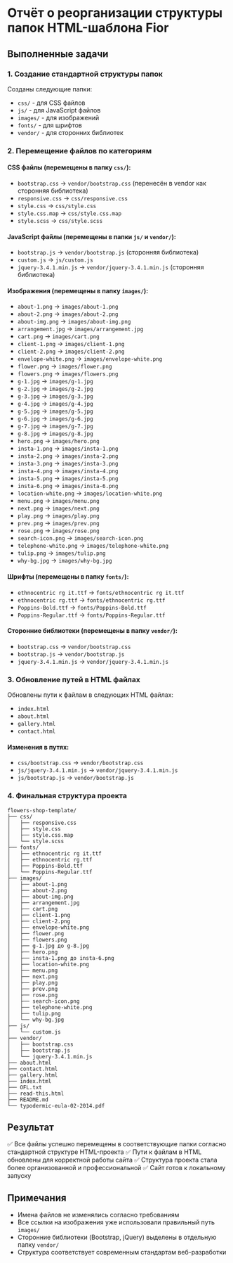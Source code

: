 # Отчёт о реорганизации структуры папок HTML-шаблона Fior

## Выполненные задачи

### 1. Создание стандартной структуры папок
Созданы следующие папки:
- `css/` - для CSS файлов
- `js/` - для JavaScript файлов
- `images/` - для изображений
- `fonts/` - для шрифтов
- `vendor/` - для сторонних библиотек

### 2. Перемещение файлов по категориям

#### CSS файлы (перемещены в папку `css/`):
- `bootstrap.css` → `vendor/bootstrap.css` (перенесён в vendor как сторонняя библиотека)
- `responsive.css` → `css/responsive.css`
- `style.css` → `css/style.css`
- `style.css.map` → `css/style.css.map`
- `style.scss` → `css/style.scss`

#### JavaScript файлы (перемещены в папки `js/` и `vendor/`):
- `bootstrap.js` → `vendor/bootstrap.js` (сторонняя библиотека)
- `custom.js` → `js/custom.js`
- `jquery-3.4.1.min.js` → `vendor/jquery-3.4.1.min.js` (сторонняя библиотека)

#### Изображения (перемещены в папку `images/`):
- `about-1.png` → `images/about-1.png`
- `about-2.png` → `images/about-2.png`
- `about-img.png` → `images/about-img.png`
- `arrangement.jpg` → `images/arrangement.jpg`
- `cart.png` → `images/cart.png`
- `client-1.png` → `images/client-1.png`
- `client-2.png` → `images/client-2.png`
- `envelope-white.png` → `images/envelope-white.png`
- `flower.png` → `images/flower.png`
- `flowers.png` → `images/flowers.png`
- `g-1.jpg` → `images/g-1.jpg`
- `g-2.jpg` → `images/g-2.jpg`
- `g-3.jpg` → `images/g-3.jpg`
- `g-4.jpg` → `images/g-4.jpg`
- `g-5.jpg` → `images/g-5.jpg`
- `g-6.jpg` → `images/g-6.jpg`
- `g-7.jpg` → `images/g-7.jpg`
- `g-8.jpg` → `images/g-8.jpg`
- `hero.png` → `images/hero.png`
- `insta-1.png` → `images/insta-1.png`
- `insta-2.png` → `images/insta-2.png`
- `insta-3.png` → `images/insta-3.png`
- `insta-4.png` → `images/insta-4.png`
- `insta-5.png` → `images/insta-5.png`
- `insta-6.png` → `images/insta-6.png`
- `location-white.png` → `images/location-white.png`
- `menu.png` → `images/menu.png`
- `next.png` → `images/next.png`
- `play.png` → `images/play.png`
- `prev.png` → `images/prev.png`
- `rose.png` → `images/rose.png`
- `search-icon.png` → `images/search-icon.png`
- `telephone-white.png` → `images/telephone-white.png`
- `tulip.png` → `images/tulip.png`
- `why-bg.jpg` → `images/why-bg.jpg`

#### Шрифты (перемещены в папку `fonts/`):
- `ethnocentric rg it.ttf` → `fonts/ethnocentric rg it.ttf`
- `ethnocentric rg.ttf` → `fonts/ethnocentric rg.ttf`
- `Poppins-Bold.ttf` → `fonts/Poppins-Bold.ttf`
- `Poppins-Regular.ttf` → `fonts/Poppins-Regular.ttf`

#### Сторонние библиотеки (перемещены в папку `vendor/`):
- `bootstrap.css` → `vendor/bootstrap.css`
- `bootstrap.js` → `vendor/bootstrap.js`
- `jquery-3.4.1.min.js` → `vendor/jquery-3.4.1.min.js`

### 3. Обновление путей в HTML файлах

Обновлены пути к файлам в следующих HTML файлах:
- `index.html`
- `about.html`
- `gallery.html`
- `contact.html`

#### Изменения в путях:
- `css/bootstrap.css` → `vendor/bootstrap.css`
- `js/jquery-3.4.1.min.js` → `vendor/jquery-3.4.1.min.js`
- `js/bootstrap.js` → `vendor/bootstrap.js`

### 4. Финальная структура проекта

```
flowers-shop-template/
├── css/
│   ├── responsive.css
│   ├── style.css
│   ├── style.css.map
│   └── style.scss
├── fonts/
│   ├── ethnocentric rg it.ttf
│   ├── ethnocentric rg.ttf
│   ├── Poppins-Bold.ttf
│   └── Poppins-Regular.ttf
├── images/
│   ├── about-1.png
│   ├── about-2.png
│   ├── about-img.png
│   ├── arrangement.jpg
│   ├── cart.png
│   ├── client-1.png
│   ├── client-2.png
│   ├── envelope-white.png
│   ├── flower.png
│   ├── flowers.png
│   ├── g-1.jpg до g-8.jpg
│   ├── hero.png
│   ├── insta-1.png до insta-6.png
│   ├── location-white.png
│   ├── menu.png
│   ├── next.png
│   ├── play.png
│   ├── prev.png
│   ├── rose.png
│   ├── search-icon.png
│   ├── telephone-white.png
│   ├── tulip.png
│   └── why-bg.jpg
├── js/
│   └── custom.js
├── vendor/
│   ├── bootstrap.css
│   ├── bootstrap.js
│   └── jquery-3.4.1.min.js
├── about.html
├── contact.html
├── gallery.html
├── index.html
├── OFL.txt
├── read-this.html
├── README.md
└── typodermic-eula-02-2014.pdf
```

## Результат

✅ Все файлы успешно перемещены в соответствующие папки согласно стандартной структуре HTML-проекта
✅ Пути к файлам в HTML обновлены для корректной работы сайта
✅ Структура проекта стала более организованной и профессиональной
✅ Сайт готов к локальному запуску

## Примечания

- Имена файлов не изменялись согласно требованиям
- Все ссылки на изображения уже использовали правильный путь `images/`
- Сторонние библиотеки (Bootstrap, jQuery) выделены в отдельную папку `vendor/`
- Структура соответствует современным стандартам веб-разработки
